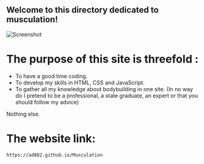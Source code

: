 ## __Welcome to this directory dedicated to musculation!__


![Screenshot](muscu/Schwarzy.jpg)

# The purpose of this site is threefold :
- To have a good time coding.
- To develop my skills in HTML, CSS and JavaScript.
- To gather all my knowledge about bodybuilding in one site.
(In no way do I pretend to be a professional, a state graduate, an expert or that you should follow my advice)

Nothing else.

# The website link: 
    https://ad882.github.io/Musculation
